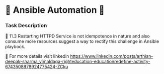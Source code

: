 # 🔰 Ansible Automation 🔰

### Task Description

🔅 11.3  Restarting HTTPD Service is not idempotence in nature and also consume more resources suggest a way to rectify this challenge in Ansible playbook.

🔅 For more details visit linkedin https://www.linkedin.com/posts/arthian-deepak-sharma_vimaldaga-righteducation-educationredefine-activity-6743508878924775424-ZCku

